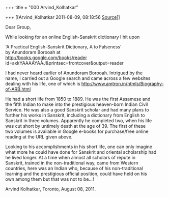 +++
title = "000 Arvind_Kolhatkar"

+++
[[Arvind_Kolhatkar	2011-08-09, 08:18:56 [Source](https://groups.google.com/g/samskrita/c/a7BOClgKDcs)]]



Dear Group,  
  
While looking for an online English-Sanskrit dictionary I hit upon  
  
'A Practical English-Sanskrit Dictionary, A to Falseness'  
by Anundoram Borooah at  
<http://books.google.com/books/reader>  
id=axkYAAAAYAAJ&printsec=frontcover&output=reader  
  
I had never heard earlier of Anundoram Borooah. Intrigued by the  
name, I carried out a Google search and came across a few websites  
dealing with his life, one of which is <http://www.amtron.in/htmls/Biography-of-ARB.html>  
  
He had a short life from 1850 to 1889. He was the first Assamese and  
the fifth Indian to make into the prestigious heaven-born Indian Civil  
Service. He was also a good Sanskrit scholar and had many plans to  
further his works in Sanskrit, including a dictionary from English to  
Sanskrit in three volumes. Apparently he completed two, when his life  
was cut short by untimely death at the age of 39. The first of these  
two volumes is available in Google e-books for purchase/free online  
reading at the URL given above.  
  
Looking to his accomplishments in his short life, one can only imagine  
what more he could have done for Sanskrit and oriental scholarship had  
he lived longer. At a time when almost all scholars of repute in  
Sanskrit, trained in the non-traditional way, came from Western  
countries, here was an Indian who, because of his non-traditional  
learning and the prestigious official position, could have held on his  
own among them but that was not to be...!  
  
Arvind Kolhatkar, Toronto, August 08, 2011.  
  

